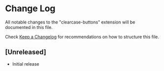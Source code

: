 # Change Log

All notable changes to the "clearcase-buttons" extension will be documented in this file.

Check [Keep a Changelog](http://keepachangelog.com/) for recommendations on how to structure this file.

## [Unreleased]

- Initial release